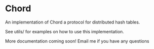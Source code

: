 # Chord

An implementation of Chord a protocol for distributed hash tables.

See utils/ for examples on how to use this implementation.

More documentation coming soon!  Email me if you have any questions
